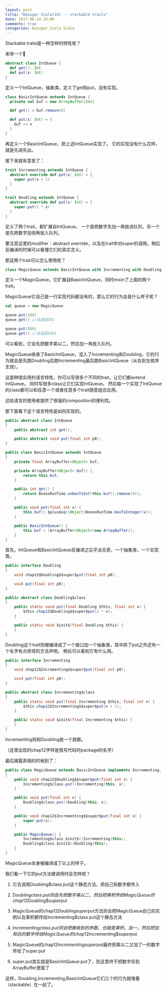 ```yaml
---
layout: post
title: "Desugar Scala(18) -- stackable traits"
date: 2017-06-14 14:00
comments: true
categories: Desugar_Scala Scala
---
```


Stackable traits是一种怎样的特性呢？

来举一个🌰

```scala
abstract class IntQueue {
  def get(): Int
  def put(x: Int)
}
```

定义一个IntQueue，抽象类，定义了get和put，没有实现。

```scala
class BasicIntQueue extends IntQueue {
  private val buf = new ArrayBuffer[Int]

  def get() = buf.remove(0)

  def put(x: Int) = {
    buf += x
  }
}
```

再定义一个BasicIntQueue，把上述IntQueue实现了。
它的实现没有什么花样，就是先进先出。

接下来就有意思了：

```scala
trait Incrementing extends IntQueue {
  abstract override def put(x: Int) = {
    super.put(x + 1)
  }
}

trait Doubling extends IntQueue {
  abstract override def put(x: Int) = {
    super.put(2 * x)
  }
}
```

定义了两个trait，都扩展自IntQueue。
一个是把数字先加一再放进队列，另一个是先把数字加倍再放入队列。

要注意这里的modifier：abstract override，以及在trait中对super的调用。稍后反编译的时候可以看懂它们的真实含义。

那这两个trait可以怎么使用呢？

```scala
class MagicQueue extends BasicIntQueue with Incrementing with Doubling
```

定义一个MagicQueue，它扩展自BasicIntQueue，同时mixin了上面的两个trait。

MagicQueue它自己是一行实现代码都没有的，那么它的行为会是什么样子呢？

```scala
val queue = new MagicQueue

queue.put(100)
queue.get() //会返回201

queue.put(500)
queue.get() //会返回1001
```

可以看到，它会先把数字乘以二，然后加一再放入队列。

MagicQueue继承了BasicIntQueue，混入了Incrementing和Doubling，它的行为就会是先跑Doubling后跑Incrementing最后跑BasicIntQueue（从右到左依序生效）。

这是种很实用的语言特性，你可以写很多个不同的trait，让它们都extend IntQueue。
同时写很多class让它们实现IntQueue。
然后每一个实现了IntQueue的class都可以和任意一个或者任意多个trait随意组合应用。

这给语言的使用者提供了很强的composition的便利性。

那下面看下这个语言特性是如何实现的。

```java
public abstract class IntQueue
{
    public abstract int get();

    public abstract void put(final int p0);
}

public class BasicIntQueue extends IntQueue
{
    private final ArrayBuffer<Object> buf;

    private ArrayBuffer<Object> buf() {
        return this.buf;
    }

    public int get() {
        return BoxesRunTime.unboxToInt(this.buf().remove(0));
    }

    public void put(final int x) {
        this.buf().$plus$eq((Object)BoxesRunTime.boxToInteger(x));
    }

    public BasicIntQueue() {
        this.buf = (ArrayBuffer<Object>)new ArrayBuffer();
    }
}
```

首先，IntQueue和BasicIntQueue反编译之后平淡无奇，一个抽象类，一个实现类。

```java
public interface Doubling
{
    void chap12$Doubling$$super$put(final int p0);

    void put(final int p0);
}

public abstract class Doubling$class
{
    public static void put(final Doubling $this, final int x) {
        $this.chap12$Doubling$$super$put(2 * x);
    }

    public static void $init$(final Doubling $this) {
    }
}
```

Doubling这个trait则被编译成了一个接口加一个抽象类，其中除了put之外还有一个名字有点奇怪的方法声明。
稍后可以看到它有什么用。

```java
public interface Incrementing
{
    void chap12$Incrementing$$super$put(final int p0);

    void put(final int p0);
}

public abstract class Incrementing$class
{
    public static void put(final Incrementing $this, final int x) {
        $this.chap12$Incrementing$$super$put(x + 1);
    }

    public static void $init$(final Incrementing $this) {
    }
}
```

Incrementing则和Doubling是一个路数。

（这里出现的chap12字样是我写代码时package的名字）

最后揭露真相的时候到了：

```java
public class MagicQueue extends BasicIntQueue implements Incrementing, Doubling
{
    public void chap12$Doubling$$super$put(final int x) {
        Incrementing$class.put((Incrementing)this, x);
    }

    public void put(final int x) {
        Doubling$class.put((Doubling)this, x);
    }

    public void chap12$Incrementing$$super$put(final int x) {
        super.put(x);
    }

    public MagicQueue() {
        Incrementing$class.$init$((Incrementing)this);
        Doubling$class.$init$((Doubling)this);
    }
}
```

MagicQueue本身被编译成了以上的样子。

我们看一下它的put方法被调用时会怎样呢？

1. 它去调用Doubling$class.put这个静态方法，把自己和数字都传入

2. Doubling$class.put则会先把数字乘以二，然后把乘积传给MagicQueue的chap12$Doubling$$super$put

3. MagicQueue的chap12$Doubling$$super$put方法则会把MagicQueue自己的实例以及乘积都传给Incrementing$class.put这个静态方法

4. Incrementing$class.put则会把接收到的参数，也就是乘积，加一，然后把加和后的数字传给MagicQueue的chap12$Incrementing$$super$put

5. MagicQueue的chap12$Incrementing$$super$put最终把乘以二又加了一的数字传给了super.put

6. super.put其实就是BasicIntQueue.put了，到这里终于把数字存到ArrayBuffer里面了

这样，Doubling,Incrementing,BasicIntQueue它们三个的行为就堆叠（stackable）在一起了。
